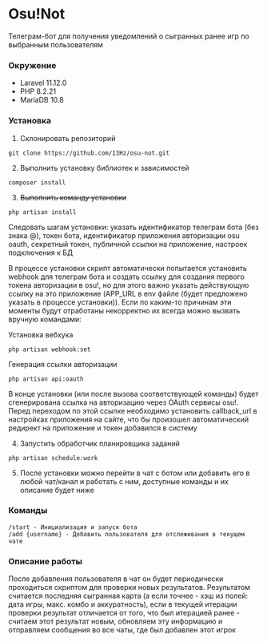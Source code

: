 # Osu!Not
Телеграм-бот для получения уведомлений о сыгранных ранее игр по выбранным пользователям

### Окружение
* Laravel 11.12.0
* PHP 8.2.21
* MariaDB 10.8

### Установка
1. Склонировать репозиторий
```
git clone https://github.com/13Hz/osu-not.git
```
2. Выполнить установку библиотек и зависимостей
```
composer install
```
3. ~~Выполнить команду установки~~
```
php artisan install
```
Следовать шагам установки: указать идентификатор телеграм бота (без знака @), токен бота, идентификатор приложения авторизации osu oauth, секретный токен, публичной ссылки на приложение, настроек подключения к БД

В процессе установки скрипт автоматически попытается установить webhook для телеграм бота и создать ссылку для создания первого токена авторизации в osu!, но для этого важно указать действующую ссылку на это приложение (APP_URL в env файле (будет предложено указать в процессе установки)). Если по каким-то причинам эти моменты будут отработаны некорректно их всегда можно вызвать вручную командами:

Установка вебхука
```
php artisan webhook:set
```

Генерация ссылки авторизации
```
php artisan api:oauth
```

В конце установки (или после вызова соответствующей команды) будет сгенерирована ссылка на авторизацию через OAuth сервисы osu!. Перед переходом по этой ссылке необходимо установить callback_url в настройках приложения на сайте, что бы произошел автоматический редирект на приложение и токен добавился в систему

4. Запустить обработчик планировщика заданий
```
php artisan schedule:work
```
5. После установки можно перейти в чат с ботом или добавить его в любой чат/канал и работать с ним, доступные команды и их описание будет ниже

### Команды
```
/start - Инициализация и запуск бота
/add {username} - Добавить пользователя для отслеживания в текущем чате
```

### Описание работы
После добавления пользователя в чат он будет периодически проходиться скриптом для проверки новых результатов. Результатом считается последняя сыгранная карта (а если точнее - хэш из полей: дата игры, макс. комбо и аккуратность), если в текущей итерации проверки результат отличается от того, что был итерацией ранее - считаем этот результат новым, обновляем эту информацию и отправляем сообщения во все чаты, где был добавлен этот игрок
